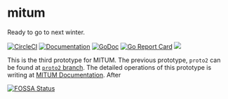 # mitum

Ready to go to next winter.

[![CircleCI](https://img.shields.io/circleci/project/github/spikeekips/mitum/proto3.svg?style=flat-square&logo=circleci&label=circleci&cacheSeconds=60)](https://circleci.com/gh/spikeekips/mitum/tree/proto3)
[![Documentation](https://readthedocs.org/projects/mitum-doc/badge/?version=proto3)](https://mitum-doc.readthedocs.io/en/latest/?badge=proto3)
[![GoDoc](https://godoc.org/github.com/golang/gddo?status.svg)](https://godoc.org/github.com/spikeekips/mitum) 
[![Go Report Card](https://goreportcard.com/badge/github.com/spikeekips/mitum)](https://goreportcard.com/report/github.com/spikeekips/mitum)
[![](https://tokei.rs/b1/github/spikeekips/mitum?category=lines)](https://github.com/spikeekips/mitum)

This is the third prototype for MITUM. The previous prototype, `proto2` can be found at [`proto2` branch](https://github.com/spikeekips/mitum/tree/proto1). The detailed operations of this prototype is writing at [MITUM Documentation](https://mitum-doc.readthedocs.io/en/proto3/). After

[![FOSSA Status](https://app.fossa.com/api/projects/git%2Bgithub.com%2Fspikeekips%2Fmitum.svg?type=large)](https://app.fossa.com/projects/git%2Bgithub.com%2Fspikeekips%2Fmitum?ref=badge_large)

